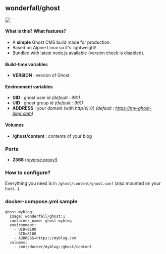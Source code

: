 ## wonderfall/ghost

![](https://i.goopics.net/lt.png)

#### What is this? What features?
- A **simple** Ghost CMS build made for production.
- Based on Alpine Linux so it's lightweight!
- Bundled with latest node.js available (version check is disabled).

#### Build-time variables
- **VERSION** : version of Ghost.

#### Environment variables
- **GID** : ghost user id *(default : 991)*
- **UID** : ghost group id *(default : 991)*
- **ADDRESS** : your domain (with *http(s)://*) *(default : https://my-ghost-blog.com)*

#### Volumes
- **/ghost/content** : contents of your blog

### Ports
- **2368** [(reverse proxy!)](https://github.com/hardware/mailserver/wiki/Reverse-proxy-configuration)

### How to configure?
Everything you need is in `/ghost/content/ghost.conf` (also mounted on your host...).

### docker-compose.yml sample

```
ghost-myblog:
  image: wonderfall/ghost:1
  container_name: ghost-myblog
  environment:
    - UID=8100
    - GID=8100
    - ADDRESS=https://myblog.com
  volumes:
    - /mnt/docker/myblog:/ghost/content
```
